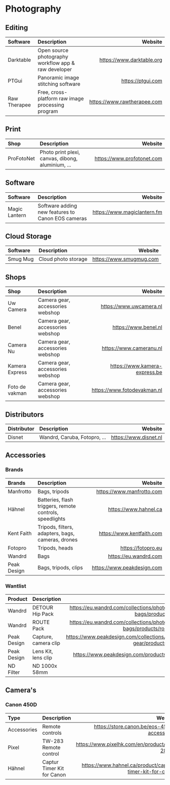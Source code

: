 # Photography

## Editing

| Software     | Description                                          | Website                     |
| :----------- | :--------------------------------------------------- | --------------------------: |
| Darktable    | Open source photography workflow app & raw developer | https://www.darktable.org   |
| PTGui        | Panoramic image stitching software                   | https://ptgui.com           |
| Raw Therapee | Free, cross-platform raw image processing program    | https://www.rawtherapee.com |

## Print

| Shop       | Description                                       | Website                    |
| :--------- | :------------------------------------------------ | -------------------------: |
| ProFotoNet | Photo print plexi, canvas, dibong, aluminium, ... | https://www.profotonet.com |

## Software

| Software      | Description                                       | Website                     |
| :------------ | :------------------------------------------------ | --------------------------: |
| Magic Lantern | Software adding new features to Canon EOS cameras | https://www.magiclantern.fm |

## Cloud Storage

| Software | Description         | Website                 |
| :------- | :------------------ | ----------------------: |
| Smug Mug | Cloud photo storage | https://www.smugmug.com |

## Shops

| Shop           | Description                      | Website                       |
| :------------- | :------------------------------- | ----------------------------: |
| Uw Camera      | Camera gear, accessories webshop | https://www.uwcamera.nl       |
| Benel          | Camera gear, accessories webshop | https://www.benel.nl          |
| Camera Nu      | Camera gear, accessories webshop | https://www.cameranu.nl       |
| Kamera Express | Camera gear, accessories webshop | https://www.kamera-express.be |
| Foto de vakman | Camera gear, accessories webshop | https://www.fotodevakman.nl   |

## Distributors

| Distributor | Description                  | Website               |
| :---------- | :--------------------------- | --------------------: |
| Disnet      | Wandrd, Caruba, Fotopro, ... | https://www.disnet.nl |

## Accessories

### Brands

| Brands      | Description    | Website                   |
| :---------- | :------------- | ------------------------: |
| Manfrotto   | Bags, tripods  | https://www.manfrotto.com |
| Hähnel      | Batteries, flash triggers, remote controls, speedlights | https://www.hahnel.ca |
| Kent Faith  | Tripods, filters, adapters, bags, cameras, drones | https://www.kentfaith.com |
| Fotopro     | Tripods, heads | https://fotopro.eu |
| Wandrd      | Bags           | https://eu.wandrd.com |
| Peak Design | Bags, tripods, clips | https://www.peakdesign.com |

### Wantlist 

| Product     | Description          | Website                   |
| :---------- | :------------------- | ------------------------: |
| Wandrd      | DETOUR Hip Pack      | https://eu.wandrd.com/collections/photography-bags/products/detour |
| Wandrd      | ROUTE Pack           | https://eu.wandrd.com/collections/photography-bags/products/route-pack |
| Peak Design | Capture, camera clip | https://www.peakdesign.com/collections/camera-gear/products/capture |
| Peak Design | Lens Kit, lens clip  | https://www.peakdesign.com/products/lens-kit |
| ND Filter   | ND 1000x 58mm        |                           |

## Camera's

### Canon 450D

| Type        | Description                | Website                                     |
| :---------- | :------------------------- | ------------------------------------------: |
| Accessories | Remote controls            | https://store.canon.be/eos-450d-accessories |
| Pixel       | TW-283 Remote control      | https://www.pixelhk.com/en/product/TW-283-3 |
| Hähnel      | Captur Timer Kit for Canon | https://www.hahnel.ca/product/captur-timer-kit-for-canon |